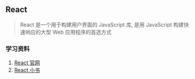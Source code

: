 <!--
 * @Author: your name
 * @Date: 2021-08-27 13:58:11
 * @LastEditTime: 2021-08-27 15:44:11
 * @LastEditors: Please set LastEditors
 * @Description: In User Settings Edit
 * @FilePath: \wiki-based-docsify\docs\react\README.md
-->

## React

> React 是一个用于构建用户界面的 JavaScript 库, 是用 JavaScript 构建快速响应的大型 Web 应用程序的首选方式

### 学习资料

1. [React 官网](https://zh-hans.reactjs.org/)
2. [React 小书](http://huziketang.mangojuice.top/books/react/)
